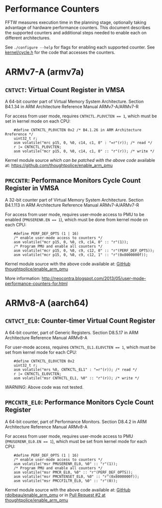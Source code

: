 Performance Counters
====================

FFTW measures execution time in the planning stage, optionally taking advantage
of hardware performance counters. This document describes the supported
counters and additional steps needed to enable each on different architectures.

See `./configure --help` for flags for enabling each supported counter.
See [kernel/cycle.h](kernel/cycle.h) for the code that accesses the counters.

ARMv7-A (armv7a)
================

`CNTVCT`: Virtual Count Register in VMSA
--------------------------------------

A 64-bit counter part of Virtual Memory System Architecture.
Section B4.1.34 in ARM Architecture Reference Manual ARMv7-A/ARMv7-R

For access from user mode, requires `CNTKCTL.PL0VCTEN == 1`, which must
be set in kernel mode on each CPU:

        #define CNTKCTL_PL0VCTEN 0x2 /* B4.1.26 in ARM Architecture Rreference */
        uint32_t r;
        asm volatile("mrc p15, 0, %0, c14, c1, 0" : "=r"(r)); /* read */
        r |= CNTKCTL_PL0VCTEN;
        asm volatile("mcr p15, 0, %0, c14, c1, 0" :: "r"(r)); /* write */

Kernel module source *which can be patched with the above code* available at:
https://github.com/thoughtpolice/enable_arm_pmu

`PMCCNTR`: Performance Monitors Cycle Count Register in VMSA
----------------------------------------------------------

A 32-bit counter part of Virtual Memory System Architecture.
Section B4.1.113 in ARM Architecture Reference Manual ARMv7-A/ARMv7-R

For access from user mode, requires user-mode access to PMU to be enabled
(`PMUSERENR.EN == 1`), which must be done from kernel mode on each CPU:

        #define PERF_DEF_OPTS (1 | 16)
        /* enable user-mode access to counters */
        asm volatile("mcr p15, 0, %0, c9, c14, 0" :: "r"(1));
        /* Program PMU and enable all counters */
        asm volatile("mcr p15, 0, %0, c9, c12, 0" :: "r"(PERF_DEF_OPTS));
        asm volatile("mcr p15, 0, %0, c9, c12, 1" :: "r"(0x8000000f));

Kernel module source with the above code available at:
[GitHub thoughtpolice/enable\_arm\_pmu](https://github.com/thoughtpolice/enable_arm_pmu)

More information:
http://neocontra.blogspot.com/2013/05/user-mode-performance-counters-for.html

ARMv8-A (aarch64)
=================

`CNTVCT_EL0`: Counter-timer Virtual Count Register
------------------------------------------------

A 64-bit counter, part of Generic Registers.
Section D8.5.17 in ARM Architecture Reference Manual ARMv8-A

For user-mode access, requires `CNTKCTL_EL1.EL0VCTEN == 1`, which
must be set from kernel mode for each CPU:

        #define CNTKCTL_EL0VCTEN 0x2
        uint32_t r;
        asm volatile("mrs %0, CNTKCTL_EL1" : "=r"(r)); /* read */
        r |= CNTKCTL_EL0VCTEN;
        asm volatile("msr CNTKCTL_EL1, %0" :: "r"(r)); /* write */

*WARNING*: Above code was not tested.

`PMCCNTR_EL0`: Performance Monitors Cycle Count Register
------------------------------------------------------

A 64-bit counter, part of Performance Monitors.
Section D8.4.2 in ARM Architecture Reference Manual ARMv8-A

For access from user mode, requires user-mode access to PMU (`PMUSERENR_EL0.EN
== 1`), which must be set from kernel mode for each CPU:

        #define PERF_DEF_OPTS (1 | 16)
        /* enable user-mode access to counters */
        asm volatile("msr PMUSERENR_EL0, %0" :: "r"(1));
        /* Program PMU and enable all counters */
        asm volatile("msr PMCR_EL0, %0" :: "r"(PERF_DEF_OPTS));
        asm volatile("msr PMCNTENSET_EL0, %0" :: "r"(0x8000000f));
        asm volatile("msr PMCCFILTR_EL0, %0" :: "r"(0));

Kernel module source with the above code available at:
[GitHub rdolbeau/enable\_arm\_pmu](https://github.com/rdolbeau/enable_arm_pmu)
or in [Pull Request #2 at thoughtpolice/enable\_arm\_pmu](https://github.com/thoughtpolice/enable_arm_pmu/pull/2)
